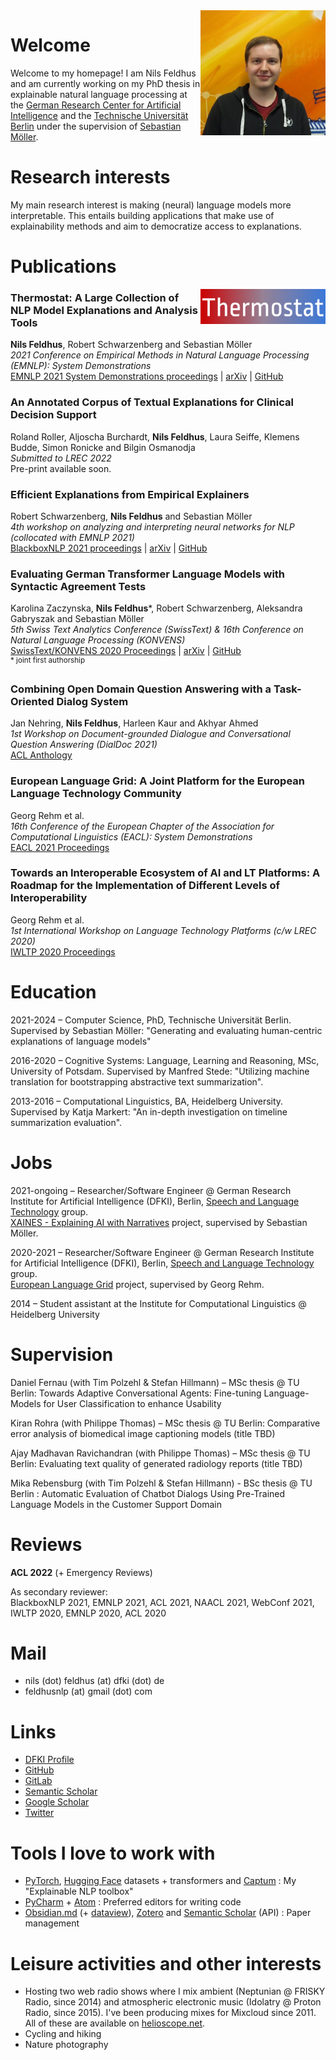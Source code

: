 <img src="https://raw.githubusercontent.com/nfelnlp/nfelnlp.github.io/main/figures/avatar.jpg?raw=true" width="200px" align="right">  

# Welcome
Welcome to my homepage! I am Nils Feldhus and am currently working on my PhD thesis in explainable natural language processing at the [German Research Center for Artificial Intelligence](https://www.dfki.de/en/web/research/research-departments/speech-and-language-technology) and the [Technische Universität Berlin](https://www.tu.berlin/en/) under the supervision of [Sebastian Möller](https://www.qu.tu-berlin.de/menue/team/professur/parameter/en/).

# Research interests
My main research interest is making (neural) language models more interpretable. This entails building applications that make use of explainability methods and aim to democratize access to explanations.

# Publications

<a href="https://github.com/DFKI-NLP/thermostat"><img src="https://raw.githubusercontent.com/DFKI-NLP/thermostat/main/figures/logo.png?raw=true" width="200px" align="right"></a>  
### Thermostat: A Large Collection of NLP Model Explanations and Analysis Tools
**Nils Feldhus**, Robert Schwarzenberg and Sebastian Möller  
*2021 Conference on Empirical Methods in Natural Language Processing (EMNLP): System Demonstrations*  
[EMNLP 2021 System Demonstrations proceedings](https://aclanthology.org/2021.emnlp-demo.11/) | [arXiv](https://arxiv.org/abs/2108.13961) | [GitHub](https://github.com/DFKI-NLP/thermostat)

### An Annotated Corpus of Textual Explanations for Clinical Decision Support
Roland Roller, Aljoscha Burchardt, **Nils Feldhus**, Laura Seiffe, Klemens Budde, Simon Ronicke and Bilgin Osmanodja  
*Submitted to LREC 2022*  
Pre-print available soon.  

### Efficient Explanations from Empirical Explainers
Robert Schwarzenberg, **Nils Feldhus** and Sebastian Möller  
*4th workshop on analyzing and interpreting neural networks for NLP (collocated with EMNLP 2021)*  
[BlackboxNLP 2021 proceedings](https://aclanthology.org/2021.blackboxnlp-1.17/) | [arXiv](https://arxiv.org/abs/2103.15429) | [GitHub](https://github.com/DFKI-NLP/emp-exp)

### Evaluating German Transformer Language Models with Syntactic Agreement Tests
Karolina Zaczynska, **Nils Feldhus**\*, Robert Schwarzenberg, Aleksandra Gabryszak and Sebastian Möller  
*5th Swiss Text Analytics Conference (SwissText) & 16th Conference on Natural Language Processing (KONVENS)*  
[SwissText/KONVENS 2020 Proceedings](http://ceur-ws.org/Vol-2624/) | [arXiv](https://arxiv.org/pdf/2007.03765.pdf) | [GitHub](https://github.com/dfki-nlp/gevalm)  
<sup>* joint first authorship</sup>

### Combining Open Domain Question Answering with a Task-Oriented Dialog System
Jan Nehring, **Nils Feldhus**, Harleen Kaur and Akhyar Ahmed  
*1st Workshop on Document-grounded Dialogue and Conversational Question Answering (DialDoc 2021)*  
[ACL Anthology](https://aclanthology.org/2021.dialdoc-1.5/)

### European Language Grid: A Joint Platform for the European Language Technology Community
Georg Rehm et al.  
*16th Conference of the European Chapter of the Association for Computational Linguistics (EACL): System Demonstrations*  
[EACL 2021 Proceedings](https://aclanthology.org/2021.eacl-demos.26/)

### Towards an Interoperable Ecosystem of AI and LT Platforms: A Roadmap for the Implementation of Different Levels of Interoperability
Georg Rehm et al.  
*1st International Workshop on Language Technology Platforms (c/w LREC 2020)*  
[IWLTP 2020 Proceedings](https://aclanthology.org/2020.iwltp-1.15/)


# Education
2021-2024 – Computer Science, PhD, Technische Universität Berlin. Supervised by Sebastian Möller: "Generating and evaluating human-centric explanations of language models"  

2016-2020 – Cognitive Systems: Language, Learning and Reasoning, MSc, University of Potsdam. Supervised by Manfred Stede: "Utilizing machine translation for bootstrapping abstractive text summarization".  

2013-2016 – Computational Linguistics, BA, Heidelberg University. Supervised by Katja Markert: "An in-depth investigation on timeline summarization evaluation".  

# Jobs
2021-ongoing – Researcher/Software Engineer @ German Research Institute for Artificial Intelligence (DFKI), Berlin, [Speech and Language Technology](https://www.dfki.de/en/web/research/research-departments/speech-and-language-technology/) group.  
[XAINES - Explaining AI with Narratives](https://www.dfki.de/en/web/research/projects-and-publications/projects-overview/project/xaines) project, supervised by Sebastian Möller.  

2020-2021 – Researcher/Software Engineer @ German Research Institute for Artificial Intelligence (DFKI), Berlin, [Speech and Language Technology](https://www.dfki.de/en/web/research/research-departments/speech-and-language-technology/) group.  
[European Language Grid](https://live.european-language-grid.eu/) project, supervised by Georg Rehm.  

2014 – Student assistant at the Institute for Computational Linguistics @ Heidelberg University  

# Supervision
Daniel Fernau (with Tim Polzehl & Stefan Hillmann) – MSc thesis @ TU Berlin: Towards Adaptive Conversational Agents: Fine-tuning Language-Models for User Classification to enhance Usability    

Kiran Rohra (with Philippe Thomas) – MSc thesis @ TU Berlin: Comparative error analysis of biomedical image captioning models (title TBD)  

Ajay Madhavan Ravichandran (with Philippe Thomas) – MSc thesis @ TU Berlin: Evaluating text quality of generated radiology reports (title TBD)  

Mika Rebensburg (with Tim Polzehl & Stefan Hillmann) - BSc thesis @ TU Berlin : Automatic Evaluation of Chatbot Dialogs Using Pre-Trained Language Models in the Customer Support Domain  

# Reviews
**ACL 2022** (+ Emergency Reviews)

As secondary reviewer:  
BlackboxNLP 2021, EMNLP 2021, ACL 2021, NAACL 2021, WebConf 2021, IWLTP 2020, EMNLP 2020, ACL 2020


# Mail
* nils (dot) feldhus (at) dfki (dot) de
* feldhusnlp (at) gmail (dot) com

# Links
* [DFKI Profile](https://www.dfki.de/en/web/about-us/employee/person/nife02)
* [GitHub](https://github.com/nfelnlp)
* [GitLab](https://gitlab.com/nfel)
* [Semantic Scholar](https://www.semanticscholar.org/author/Nils-Feldhus/1641658310)
* [Google Scholar](https://scholar.google.com/citations?user=nM50iv8AAAAJ)
* [Twitter](https://twitter.com/nfelnlp)


# Tools I love to work with
* [PyTorch](https://pytorch.org/), [Hugging Face](https://huggingface.co/) datasets + transformers and [Captum](https://captum.ai/) : My "Explainable NLP toolbox"
* [PyCharm](https://www.jetbrains.com/pycharm/) + [Atom](https://atom.io/) : Preferred editors for writing code
* [Obsidian.md](https://obsidian.md/) (+ [dataview](https://github.com/blacksmithgu/obsidian-dataview/)), [Zotero](https://www.zotero.org/) and [Semantic Scholar](https://www.semanticscholar.org/) (API) : Paper management


# Leisure activities and other interests
* Hosting two web radio shows where I mix ambient (Neptunian @ FRISKY Radio, since 2014) and atmospheric electronic music (Idolatry @ Proton Radio, since 2015). I've been producing mixes for Mixcloud since 2011. All of these are available on [helioscope.net](https://helioscope.net/).
* Cycling and hiking
* Nature photography
